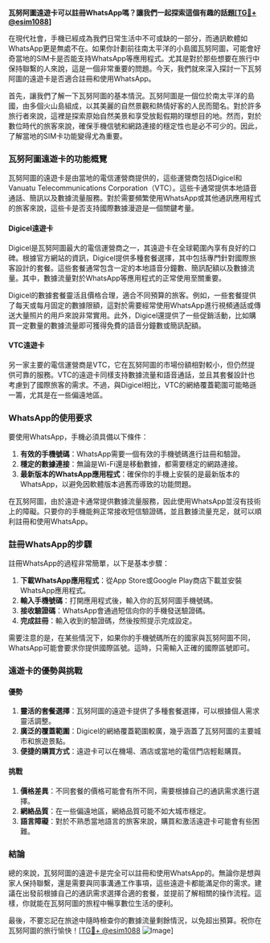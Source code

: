 **瓦努阿圖遠遊卡可以註冊WhatsApp嗎？讓我們一起探索這個有趣的話題[[TG💪+ @esim1088](https://t.me/s/esim1088)]**

在現代社會，手機已經成為我們日常生活中不可或缺的一部分，而通訊軟體如WhatsApp更是無處不在。如果你計劃前往南太平洋的小島國瓦努阿圖，可能會好奇當地的SIM卡是否能支持WhatsApp等應用程式。尤其是對於那些想要在旅行中保持聯繫的人來說，這是一個非常重要的問題。今天，我們就來深入探討一下瓦努阿圖的遠遊卡是否適合註冊和使用WhatsApp。

首先，讓我們了解一下瓦努阿圖的基本情況。瓦努阿圖是一個位於南太平洋的島國，由多個火山島組成，以其美麗的自然景觀和熱情好客的人民而聞名。對於許多旅行者來說，這裡是探索原始自然美景和享受放鬆假期的理想目的地。然而，對於數位時代的旅客來說，確保手機信號和網路連接的穩定性也是必不可少的。因此，了解當地的SIM卡功能變得尤為重要。

### 瓦努阿圖遠遊卡的功能概覽

瓦努阿圖的遠遊卡是由當地的電信運營商提供的，這些運營商包括Digicel和Vanuatu Telecommunications Corporation（VTC）。這些卡通常提供本地語音通話、簡訊以及數據流量服務。對於需要頻繁使用WhatsApp或其他通訊應用程式的旅客來說，這些卡是否支持國際數據漫遊是一個關鍵考量。

#### Digicel遠遊卡

Digicel是瓦努阿圖最大的電信運營商之一，其遠遊卡在全球範圍內享有良好的口碑。根據官方網站的資訊，Digicel提供多種套餐選擇，其中包括專門針對國際旅客設計的套餐。這些套餐通常包含一定的本地語音分鐘數、簡訊配額以及數據流量。其中，數據流量對於WhatsApp等應用程式的正常使用至關重要。

Digicel的數據套餐靈活且價格合理，適合不同預算的旅客。例如，一些套餐提供了每天或每月固定的數據限額，這對於需要經常使用WhatsApp進行視頻通話或傳送大量照片的用戶來說非常實用。此外，Digicel還提供了一些促銷活動，比如購買一定數量的數據流量即可獲得免費的語音分鐘數或簡訊配額。

#### VTC遠遊卡

另一家主要的電信運營商是VTC，它在瓦努阿圖的市場份額相對較小，但仍然提供可靠的服務。VTC的遠遊卡同樣支持數據流量和語音通話，並且其套餐設計也考慮到了國際旅客的需求。不過，與Digicel相比，VTC的網絡覆蓋範圍可能略遜一籌，尤其是在一些偏遠地區。

### WhatsApp的使用要求

要使用WhatsApp，手機必須具備以下條件：

1. **有效的手機號碼**：WhatsApp需要一個有效的手機號碼進行註冊和驗證。
2. **穩定的數據連接**：無論是Wi-Fi還是移動數據，都需要穩定的網路連接。
3. **最新版本的WhatsApp應用程式**：確保你的手機上安裝的是最新版本的WhatsApp，以避免因軟體版本過舊而導致的功能問題。

在瓦努阿圖，由於遠遊卡通常提供數據流量服務，因此使用WhatsApp並沒有技術上的障礙。只要你的手機能夠正常接收短信驗證碼，並且數據流量充足，就可以順利註冊和使用WhatsApp。

### 註冊WhatsApp的步驟

註冊WhatsApp的過程非常簡單，以下是基本步驟：

1. **下載WhatsApp應用程式**：從App Store或Google Play商店下載並安裝WhatsApp應用程式。
2. **輸入手機號碼**：打開應用程式後，輸入你的瓦努阿圖手機號碼。
3. **接收驗證碼**：WhatsApp會通過短信向你的手機發送驗證碼。
4. **完成註冊**：輸入收到的驗證碼，然後按照提示完成設定。

需要注意的是，在某些情況下，如果你的手機號碼所在的國家與瓦努阿圖不同，WhatsApp可能會要求你提供國際區號。這時，只需輸入正確的國際區號即可。

### 遠遊卡的優勢與挑戰

#### 優勢

1. **靈活的套餐選擇**：瓦努阿圖的遠遊卡提供了多種套餐選擇，可以根據個人需求靈活調整。
2. **廣泛的覆蓋範圍**：Digicel的網絡覆蓋範圍較廣，幾乎涵蓋了瓦努阿圖的主要城市和旅遊景點。
3. **便捷的購買方式**：遠遊卡可以在機場、酒店或當地的電信門店輕鬆購買。

#### 挑戰

1. **價格差異**：不同套餐的價格可能會有所不同，需要根據自己的通訊需求進行選擇。
2. **網絡品質**：在一些偏遠地區，網絡品質可能不如大城市穩定。
3. **語言障礙**：對於不熟悉當地語言的旅客來說，購買和激活遠遊卡可能會有些困難。

### 結論

總的來說，瓦努阿圖的遠遊卡是完全可以註冊和使用WhatsApp的。無論你是想與家人保持聯繫，還是需要與同事溝通工作事項，這些遠遊卡都能滿足你的需求。建議在出發前根據自己的通訊需求選擇合適的套餐，並提前了解相關的操作流程。這樣，你就能在瓦努阿圖的旅程中暢享數位生活的便利。

最後，不要忘記在旅途中隨時檢查你的數據流量剩餘情況，以免超出預算。祝你在瓦努阿圖的旅行愉快！[[TG💪+ @esim1088](https://t.me/s/esim1088) ![Image](https://i.postimg.cc/4NQfJmqS/Snipaste-2025-05-13-00-14-12.png)]